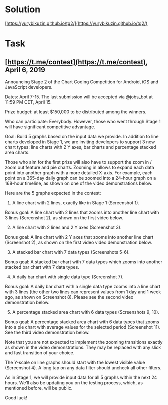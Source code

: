# Solution

[https://yurybikuzin.github.io/tg2/](https://yurybikuzin.github.io/tg2/)

# Task

## [https://t.me/contest](https://t.me/contest), April 6, 2019

Announcing Stage 2 of the Chart Coding Competition for Android, iOS and JavaScript developers. 

Dates: April 7-15. The last submission will be accepted via @jobs_bot at 11:59 PM CET, April 15.

Prize budget: at least $150,000 to be distributed among the winners.

Who can participate: Everybody. However, those who went through Stage 1 will have significant competitive advantage. 

Goal: Build 5 graphs based on the input data we provide. In addition to line charts developed in Stage 1, we are inviting developers to support 3 new chart types: line charts with 2 Y axes, bar charts and percentage stacked area charts.

Those who aim for the first prize will also have to support the zoom in / zoom out feature and pie charts. Zooming in allows to expand each data point into another graph with a more detailed X-axis. For example, each point on a 365-day daily graph can be zoomed into a 24-hour graph on a 168-hour timeline, as shown on one of the video demonstrations below.

Here are the 5 graphs expected in the contest:

1. A line chart with 2 lines, exactly like in Stage 1 (Screenshot 1).

Bonus goal: A line chart with 2 lines that zooms into another line chart with 3 lines (Screenshot 2), as shown on the first video below.

2. A line chart with 2 lines and 2 Y axes (Screenshot 3). 

Bonus goal: A line chart with 2 Y axes that zooms into another line chart (Screenshot 2), as shown on the first video video demonstration below.

3. A stacked bar chart with 7 data types (Screenshots 5-6).

Bonus goal: A stacked bar chart with 7 data types which zooms into another stacked bar chart with 7 data types.

4. A daily bar chart with single data type (Screenshot 7).

Bonus goal: A daily bar chart with a single data type zooms into a line chart with 3 lines (the other two lines can represent values from 1 day and 1 week ago, as shown on Screenshot 8). Please see the second video demonstration below.

5. A percentage stacked area chart with 6 data types (Screenshots 9, 10).

Bonus goal: A percentage stacked area chart with 6 data types that zooms into a pie chart with average values for the selected period (Screenshot 11). See the third video demonstration below.

Note that you are not expected to implement the zooming transitions exactly as shown in the video demonstrations. They may be replaced with any slick and fast transition of your choice.

The Y-scale on line graphs should start with the lowest visible value (Screenshot 4). A long tap on any data filter should uncheck all other filters. 

As in Stage 1, we will provide input data for all 5 graphs within the next 24 hours. We’ll also be updating you on the testing process, which, as mentioned before, will be public.

Good luck!
